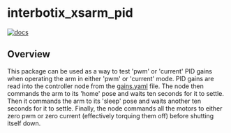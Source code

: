 # interbotix_xsarm_pid

[![docs](https://trossenrobotics.com/docs/docs_button.svg)](https://www.trossenrobotics.com/docs/interbotix_xsarms/ros_packages/pid_gains_test_environment.html)

## Overview

This package can be used as a way to test 'pwm' or 'current' PID gains when operating the arm in either 'pwm' or 'current' mode. PID gains are read into the controller node from the [gains.yaml](config/gains.yaml) file. The node then commands the arm to its 'home' pose and waits ten seconds for it to settle. Then it commands the arm to its 'sleep' pose and waits another ten seconds for it to settle. Finally, the node commands all the motors to either zero pwm or zero current (effectively torquing them off) before shutting itself down.

